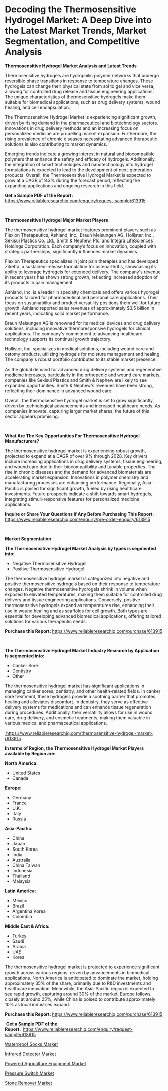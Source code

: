 <p><h1>Decoding the Thermosensitive Hydrogel Market: A Deep Dive into the Latest Market Trends, Market Segmentation, and Competitive Analysis</h1></p><p><strong>Thermosensitive Hydrogel Market Analysis and Latest Trends</strong></p>
<p><p>Thermosensitive hydrogels are hydrophilic polymer networks that undergo reversible phase transitions in response to temperature changes. These hydrogels can change their physical state from sol to gel and vice versa, allowing for controlled drug release and tissue engineering applications. The unique characteristics of thermosensitive hydrogels make them suitable for biomedical applications, such as drug delivery systems, wound healing, and cell encapsulation.</p><p>The Thermosensitive Hydrogel Market is experiencing significant growth, driven by rising demand in the pharmaceutical and biotechnology sectors. Innovations in drug delivery methods and an increasing focus on personalized medicine are propelling market expansion. Furthermore, the rising prevalence of chronic diseases necessitating advanced therapeutic solutions is also contributing to market dynamics.</p><p>Emerging trends indicate a growing interest in natural and biocompatible polymers that enhance the safety and efficacy of hydrogels. Additionally, the integration of smart technologies and nanotechnology into hydrogel formulations is expected to lead to the development of next-generation products. Overall, the Thermosensitive Hydrogel Market is expected to grow at a CAGR of 9.3% during the forecast period, reflecting the expanding applications and ongoing research in this field.</p></p>
<p><strong>Get a Sample PDF of the Report:&nbsp;</strong> <a href="https://www.reliableresearchiq.com/enquiry/request-sample/613915?utm_campaign=1141&utm_medium=2&utm_source=Github&utm_content=ia&utm_term=16122024&utm_id=thermosensitive-hydrogel">https://www.reliableresearchiq.com/enquiry/request-sample/613915</a></p>
<p>&nbsp;</p>
<p><strong>Thermosensitive Hydrogel Major Market Players</strong></p>
<p><p>The thermosensitive hydrogel market features prominent players such as Flexion Therapeutics, Ashland, Inc., Braun Melsungen AG, Hollister, Inc., Sekisui Plastics Co. Ltd., Smith & Nephew, Plc, and Integra LifeSciences Holdings Corporation. Each company’s focus on innovation, coupled with strategic partnerships, significantly influences market dynamics.</p><p>Flexion Therapeutics specializes in joint pain therapies and has developed Zilretta, a sustained-release formulation for osteoarthritis, showcasing its ability to leverage hydrogels for extended delivery. The company's revenue in recent years has shown strong growth, reflecting increased adoption of its products in pain management.</p><p>Ashland, Inc. is a leader in specialty chemicals and offers various hydrogel products tailored for pharmaceutical and personal care applications. Their focus on sustainability and product versatility positions them well for future growth. Ashland reported sales revenues of approximately $3.5 billion in recent years, indicating solid market performance.</p><p>Braun Melsungen AG is renowned for its medical devices and drug delivery solutions, including innovative thermoresponsive hydrogels for clinical applications. The company's commitment to advancing healthcare technology supports its continual growth trajectory.</p><p>Hollister, Inc. specializes in medical solutions, including wound care and ostomy products, utilizing hydrogels for moisture management and healing. The company's robust portfolio contributes to its stable market presence.</p><p>As the global demand for advanced drug delivery systems and regenerative medicine increases, particularly in the orthopedic and wound care markets, companies like Sekisui Plastics and Smith & Nephew are likely to see expanded opportunities. Smith & Nephew's revenues have been strong, reflecting their dominance in advanced wound care.</p><p>Overall, the thermosensitive hydrogel market is set to grow significantly, driven by technological advancements and increased healthcare needs. As companies innovate, capturing larger market shares, the future of this sector appears promising.</p></p>
<p>&nbsp;</p>
<p><strong>What Are The Key Opportunities For Thermosensitive Hydrogel Manufacturers?</strong></p>
<p><p>The thermosensitive hydrogel market is experiencing robust growth, projected to expand at a CAGR of over 9% through 2028. Key drivers include increasing applications in drug delivery systems, tissue engineering, and wound care due to their biocompatibility and tunable properties. The rise in chronic diseases and the demand for advanced biomaterials are accelerating market expansion. Innovations in polymer chemistry and manufacturing processes are enhancing performance. Regionally, Asia-Pacific is poised for significant growth, fueled by rising healthcare investments. Future prospects indicate a shift towards smart hydrogels, integrating stimuli-responsive features for personalized medicine applications.</p></p>
<p><strong>Inquire or Share Your Questions If Any Before Purchasing This Report:</strong> <a href="https://www.reliableresearchiq.com/enquiry/pre-order-enquiry/613915?utm_campaign=1141&utm_medium=2&utm_source=Github&utm_content=ia&utm_term=16122024&utm_id=thermosensitive-hydrogel">https://www.reliableresearchiq.com/enquiry/pre-order-enquiry/613915</a></p>
<p>&nbsp;</p>
<p><strong>Market Segmentation</strong></p>
<p><strong>The Thermosensitive Hydrogel Market Analysis by types is segmented into:</strong></p>
<p><ul><li>Negative Thermosensitive Hydrogel</li><li>Positive Thermosensitive Hydrogel</li></ul></p>
<p><p>The thermosensitive hydrogel market is categorized into negative and positive thermosensitive hydrogels based on their response to temperature changes. Negative thermosensitive hydrogels shrink in volume when exposed to elevated temperatures, making them suitable for controlled drug delivery and tissue engineering applications. Conversely, positive thermosensitive hydrogels expand as temperatures rise, enhancing their use in wound healing and as scaffolds for cell growth. Both types are essential for developing advanced biomedical applications, offering tailored solutions for various therapeutic needs.</p></p>
<p><strong>Purchase this Report:&nbsp;</strong><a href="https://www.reliableresearchiq.com/purchase/613915?utm_campaign=1141&utm_medium=2&utm_source=Github&utm_content=ia&utm_term=16122024&utm_id=thermosensitive-hydrogel">https://www.reliableresearchiq.com/purchase/613915</a></p>
<p>&nbsp;</p>
<p><strong>The Thermosensitive Hydrogel Market Industry Research by Application is segmented into:</strong></p>
<p><ul><li>Canker Sore</li><li>Dentistry</li><li>Other</li></ul></p>
<p><p>The thermosensitive hydrogel market has significant applications in managing canker sores, dentistry, and other health-related fields. In canker sore treatment, these hydrogels provide a soothing barrier that promotes healing and alleviates discomfort. In dentistry, they serve as effective delivery systems for medications and can enhance tissue regeneration during procedures. Additionally, their versatility allows for use in wound care, drug delivery, and cosmetic treatments, making them valuable in various medical and pharmaceutical applications.</p></p>
<p><a href="https://www.reliableresearchiq.com/thermosensitive-hydrogel-market-r613915?utm_campaign=1141&utm_medium=2&utm_source=Github&utm_content=ia&utm_term=16122024&utm_id=thermosensitive-hydrogel">&nbsp;https://www.reliableresearchiq.com/thermosensitive-hydrogel-market-r613915</a></p>
<p><strong>In terms of Region, the Thermosensitive Hydrogel Market Players available by Region are:</strong></p>
<p>
    <p> <strong> North America: </strong>
        <ul>
            <li>United States</li>
            <li>Canada</li>
        </ul>
        </p> 
    <p> <strong> Europe: </strong>
        <ul>
            <li>Germany</li>
            <li>France</li>
            <li>U.K.</li>
            <li>Italy</li>
            <li>Russia</li>
        </ul>
        </p> 
    <p> <strong> Asia-Pacific: </strong>
        <ul>
            <li>China</li>
            <li>Japan</li>
            <li>South Korea</li>
            <li>India</li>
            <li>Australia</li>
            <li>China Taiwan</li>
            <li>Indonesia</li>
            <li>Thailand</li>
            <li>Malaysia</li>
        </ul>
        </p> 
    <p> <strong> Latin America: </strong>
        <ul>
            <li>Mexico</li>
            <li>Brazil</li>
            <li>Argentina Korea</li>
            <li>Colombia</li>
        </ul>
        </p> 
    <p> <strong> Middle East & Africa: </strong>
        <ul>
            <li>Turkey</li>
            <li>Saudi</li>
            <li>Arabia</li>
            <li>UAE</li>
            <li>Korea</li>
        </ul>
    </p>
    </p>
<p><p>The thermosensitive hydrogel market is projected to experience significant growth across various regions, driven by advancements in biomedical applications. North America is anticipated to dominate the market, holding approximately 35% of the share, primarily due to R&D investments and healthcare innovation. Meanwhile, the Asia-Pacific region is expected to see rapid growth, capturing around 30% of the market. Europe follows closely at around 25%, while China is poised to contribute approximately 10% as local industries expand.</p></p>
<p><strong>Purchase this Report: </strong><a href="https://www.reliableresearchiq.com/purchase/613915?utm_campaign=1141&utm_medium=2&utm_source=Github&utm_content=ia&utm_term=16122024&utm_id=thermosensitive-hydrogel">https://www.reliableresearchiq.com/purchase/613915</a></p>
<p>&nbsp;<strong>Get a Sample PDF of the Report:&nbsp;&nbsp;</strong><a href="https://www.reliableresearchiq.com/enquiry/request-sample/613915?utm_campaign=1141&utm_medium=2&utm_source=Github&utm_content=ia&utm_term=16122024&utm_id=thermosensitive-hydrogel">https://www.reliableresearchiq.com/enquiry/request-sample/613915</a></p>
<p><strong></strong></p>
<p><p><a href="https://www.linkedin.com/pulse/future-waterproof-socks-market-key-growth-drivers-forecasted-xr21f?utm_campaign=1141&utm_medium=2&utm_source=Github&utm_content=ia&utm_term=16122024&utm_id=thermosensitive-hydrogel">Waterproof Socks Market</a></p><p><a href="https://www.linkedin.com/pulse/comprehensive-study-infrared-detector-market-size-growth-91-s5oge?utm_campaign=1141&utm_medium=2&utm_source=Github&utm_content=ia&utm_term=16122024&utm_id=thermosensitive-hydrogel">Infrared Detector Market</a></p><p><a href="https://www.linkedin.com/pulse/powered-agriculture-equipment-market-size-growth-expected-3r1ae?utm_campaign=1141&utm_medium=2&utm_source=Github&utm_content=ia&utm_term=16122024&utm_id=thermosensitive-hydrogel">Powered Agriculture Equipment Market</a></p><p><a href="https://www.linkedin.com/pulse/pressure-switch-market-research-future-outlook-forecasted-yuj5e?utm_campaign=1141&utm_medium=2&utm_source=Github&utm_content=ia&utm_term=16122024&utm_id=thermosensitive-hydrogel">Pressure Switch Market</a></p><p><a href="https://github.com/skerretflossie9297/Market-Research-Report-List-1/blob/main/stone-remover-market.md?utm_campaign=1141&utm_medium=2&utm_source=Github&utm_content=ia&utm_term=16122024&utm_id=thermosensitive-hydrogel">Stone Remover Market</a></p></p>